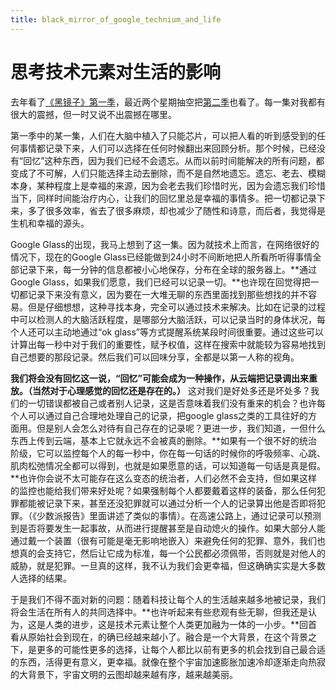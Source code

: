 ```yaml
---
title: black_mirror_of_google_technium_and_life
---
```


思考技术元素对生活的影响
=====================

去年看了[《黑镜子》第一季](http://movie.douban.com/subject/7054120/)，最近两个星期抽空把[第二季](http://movie.douban.com/subject/11502153/)也看了。每一集对我都有很大的震撼，但一时又说不出震撼在哪里。

第一季中的某一集，人们在大脑中植入了只能芯片，可以把人看的听到感受到的任何事情都记录下来，人们可以选择在任何时候翻出来回顾分析。那个时候，已经没有“回忆”这种东西，因为我们已经不会遗忘。从而以前时间能解决的所有问题，都变成了不可解，人们只能选择主动去删除，而不是自然地遗忘。遗忘、老去、模糊本身，某种程度上是幸福的来源，因为会老去我们珍惜时光，因为会遗忘我们珍惜当下，同样时间能治疗内心，让我们的回忆里总是幸福的事情多。把一切都记录下来，多了很多效率，省去了很多麻烦，却也减少了随性和诗意，而后者，我觉得是生机和幸福的源头。

Google Glass的出现，我马上想到了这一集。因为就技术上而言，在网络很好的情况下，现在的Google Glass已经能做到24小时不间断地把人所看所听得事情全部记录下来，每一分钟的信息都被小心地保存，分布在全球的服务器上。**通过Google Glass，如果我们愿意，我们已经可以记录一切。**也许现在回觉得把一切都记录下来没有意义，因为要在一大堆无聊的东西里面找到那些想找的并不容易。但是仔细想想，这种寻找本身，完全可以通过技术来解决。比如在记录的过程中可以检测人的大脑活跃程度，是哪部分大脑活跃，可以记录当时的身体状况，每个人还可以主动地通过“ok glass”等方式提醒系统某段时间很重要。通过这些可以计算出每一秒中对于我们的重要性，赋予权值，这样在搜索中就能较为容易地找到自己想要的那段记录。然后我们可以回味分享，全都是以第一人称的视角。

**我们将会没有回忆这一说，“回忆”可能会成为一种操作，从云端把记录调出来重放。（当然对于心理感觉的回忆还是存在的。）**
这对我们是好处多还是坏处多？我们的一切错误都被自己或者别人记录，这是否意味着我们没有重来的机会？也许每个人可以通过自己合理地处理自己的记录，把google glass之类的工具往好的方面用。但是别人会怎么对待有自己存在的记录呢？更进一步，我们知道，一但什么东西上传到云端，基本上它就永远不会被真的删除。**如果有一个很不好的统治阶级，它可以监控每个人的每一秒中，你在每一句话的时候你的呼吸频率、心跳、肌肉松弛情况全都可以得到，也就是如果愿意的话，可以知道每一句话是真是假。**也许你会说不太可能存在这么变态的统治者，人们必然不会支持，但如果这样的监控也能给我们带来好处呢？如果强制每个人都要戴着这样的装备，那么任何犯罪都能被记录下来，甚至还没犯罪就可以通过分析一个人的记录算出他是否即将犯罪。（《少数派报告》里面讲述了类似的事情）。在高速公路上，通过记录可以预测到是否将要发生一起事故，从而进行提醒甚至是自动熄火的操作。如果大部分人能通过戴一个装置（很有可能是毫无影响地嵌入）来避免任何的犯罪、意外，我们也想真的会支持它，然后让它成为标准，每一个公民都必须佩带，否则就是对他人的威胁，就是犯罪。一旦真的这样，我不认为我们会更幸福，但这确确实实是大多数人选择的结果。

于是我们不得不面对新的问题：随着科技让每个人的生活越来越多地被记录，我们将会生活在所有人的共同选择中。**也许听起来有些悲观有些无聊，但我还是认为，这是人类的进步，这是技术元素让整个人类更加融为一体的一小步。**回首看从原始社会到现在，的确已经越来越小了。融合是一个大背景，在这个背景之下，是更多的可能性更多的选择，让每个人都比以前有更多的机会找到自己最合适的东西，活得更有意义，更幸福。就像在整个宇宙加速膨胀加速冷却逐渐走向热寂的大背景下，宇宙文明的云图却越来越有序，越来越美丽。
